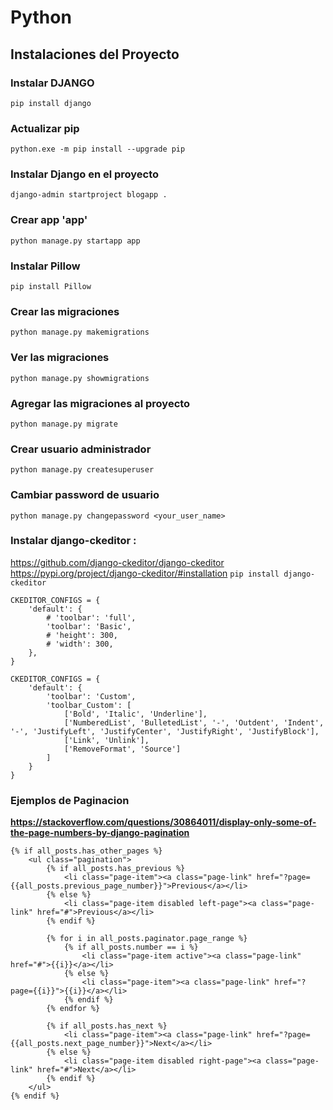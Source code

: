 
# Python

## Instalaciones del Proyecto 

### Instalar DJANGO
```pip install django```

### Actualizar pip
```python.exe -m pip install --upgrade pip```

### Instalar Django en el proyecto
```django-admin startproject blogapp .```

### Crear app 'app'
```python manage.py startapp app```

### Instalar Pillow
```pip install Pillow```

### Crear las migraciones 
```python manage.py makemigrations```

### Ver las migraciones 
```python manage.py showmigrations```

### Agregar las migraciones al proyecto
```python manage.py migrate```

### Crear usuario administrador
```python manage.py createsuperuser```

### Cambiar password de usuario
```python manage.py changepassword <your_user_name>```

### Instalar django-ckeditor : 
https://github.com/django-ckeditor/django-ckeditor
https://pypi.org/project/django-ckeditor/#installation
```pip install django-ckeditor```

```
CKEDITOR_CONFIGS = {
    'default': {
        # 'toolbar': 'full',
        'toolbar': 'Basic',
        # 'height': 300,
        # 'width': 300,
    },
}

CKEDITOR_CONFIGS = {
    'default': {
        'toolbar': 'Custom',
        'toolbar_Custom': [
            ['Bold', 'Italic', 'Underline'],
            ['NumberedList', 'BulletedList', '-', 'Outdent', 'Indent', '-', 'JustifyLeft', 'JustifyCenter', 'JustifyRight', 'JustifyBlock'],
            ['Link', 'Unlink'],
            ['RemoveFormat', 'Source']
        ]
    }
}
```

### Ejemplos de Paginacion
**https://stackoverflow.com/questions/30864011/display-only-some-of-the-page-numbers-by-django-pagination**

```
{% if all_posts.has_other_pages %}
	<ul class="pagination">
		{% if all_posts.has_previous %}
			<li class="page-item"><a class="page-link" href="?page={{all_posts.previous_page_number}}">Previous</a></li>
		{% else %}
			<li class="page-item disabled left-page"><a class="page-link" href="#">Previous</a></li>
		{% endif %}

		{% for i in all_posts.paginator.page_range %}
			{% if all_posts.number == i %}
				<li class="page-item active"><a class="page-link" href="#">{{i}}</a></li>
			{% else %}
				<li class="page-item"><a class="page-link" href="?page={{i}}">{{i}}</a></li>
			{% endif %}
		{% endfor %}

		{% if all_posts.has_next %}
			<li class="page-item"><a class="page-link" href="?page={{all_posts.next_page_number}}">Next</a></li>
		{% else %}
			<li class="page-item disabled right-page"><a class="page-link" href="#">Next</a></li>
		{% endif %}
	</ul>
{% endif %}
```